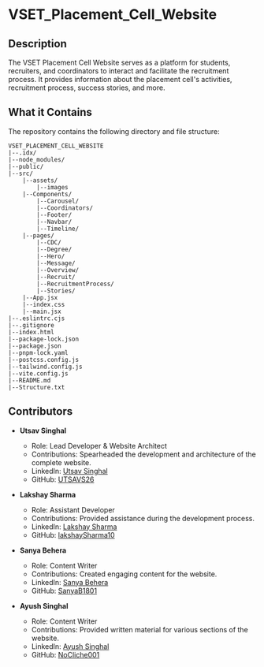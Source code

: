 # VSET_Placement_Cell_Website

## Description

The VSET Placement Cell Website serves as a platform for students, recruiters, and coordinators to interact and facilitate the recruitment process. It provides information about the placement cell's activities, recruitment process, success stories, and more.

## What it Contains

The repository contains the following directory and file structure:
```
VSET_PLACEMENT_CELL_WEBSITE
|--.idx/
|--node_modules/
|--public/
|--src/
    |--assets/
        |--images
    |--Components/
        |--Carousel/
        |--Coordinators/
        |--Footer/
        |--Navbar/
        |--Timeline/
    |--pages/
        |--CDC/
        |--Degree/
        |--Hero/
        |--Message/
        |--Overview/
        |--Recruit/
        |--RecruitmentProcess/
        |--Stories/
    |--App.jsx
    |--index.css
    |--main.jsx
|--.eslintrc.cjs
|--.gitignore
|--index.html
|--package-lock.json
|--package.json
|--pnpm-lock.yaml
|--postcss.config.js
|--tailwind.config.js
|--vite.config.js
|--README.md
|--Structure.txt
```

## Contributors

- **Utsav Singhal**
  - Role: Lead Developer & Website Architect
  - Contributions: Spearheaded the development and architecture of the complete website.
  - LinkedIn: [Utsav Singhal](https://www.linkedin.com/in/utsavsinghal2604/)
  - GitHub: [UTSAVS26](https://github.com/UTSAVS26)

- **Lakshay Sharma**
  - Role: Assistant Developer
  - Contributions: Provided assistance during the development process.
  - LinkedIn: [Lakshay Sharma](https://www.linkedin.com/in/lakshay-sharma-242907259/)
  - GitHub: [lakshaySharma10](https://github.com/lakshaySharma10)

- **Sanya Behera**
  - Role: Content Writer
  - Contributions: Created engaging content for the website.
  - LinkedIn: [Sanya Behera](https://www.linkedin.com/in/sanya-behera/)
  - GitHub: [SanyaB1801](https://github.com/SanyaB1801)

- **Ayush Singhal**
  - Role: Content Writer
  - Contributions: Provided written material for various sections of the website.
  - LinkedIn: [Ayush Singhal](https://www.linkedin.com/in/ayushsinghal021/)
  - GitHub: [NoCliche001](https://github.com/NoCliche001)
